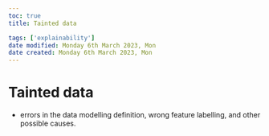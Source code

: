 ```yaml
---
toc: true
title: Tainted data

tags: ['explainability']
date modified: Monday 6th March 2023, Mon
date created: Monday 6th March 2023, Mon
---
```


# Tainted data


- errors in the data modelling definition, wrong feature labelling, and other possible causes.



